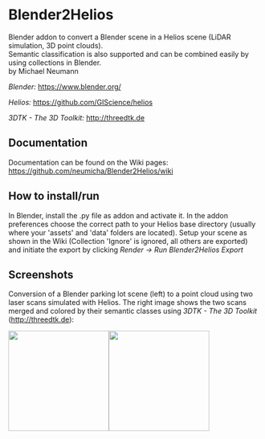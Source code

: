 # Blender2Helios
Blender addon to convert a Blender scene in a Helios scene (LiDAR simulation, 3D point clouds).  
Semantic classification is also supported and can be combined easily by using collections in Blender.  
by Michael Neumann

*Blender:* https://www.blender.org/

*Helios:* https://github.com/GIScience/helios

*3DTK - The 3D Toolkit:* http://threedtk.de

## Documentation
Documentation can be found on the Wiki pages: https://github.com/neumicha/Blender2Helios/wiki

## How to install/run
In Blender, install the .py file as addon and activate it. In the addon preferences choose the correct path to your Helios base directory (usually where your 'assets' and 'data' folders are located). Setup your scene as shown in the Wiki (Collection 'Ignore' is ignored, all others are exported) and initiate the export by clicking *Render -> Run Blender2Helios Export*

## Screenshots
Conversion of a Blender parking lot scene (left) to a point cloud using two laser scans simulated with Helios. The right image shows the two scans merged and colored by their semantic classes using *3DTK - The 3D Toolkit* (http://threedtk.de):

<img src="https://github.com/neumicha/Blender2Helios/blob/master/images/screenshot_ParkingLotScene_Blender.png" height="200px" /><img src="https://github.com/neumicha/Blender2Helios/blob/master/images/screenshot_ParkingLotScene_3DTK.png" height="200px" />
